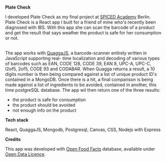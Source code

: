 <strong>Plate Check</strong>
<p>I developed Plate Check as my final project at <a href="https://www.spiced-academy.com/en/program/full-stack-web-development/?gclid=CjwKCAjw4MP5BRBtEiwASfwALxpOPOTnCn-ZlPACzpYwRih4SSzYRfxkCuOBJcq71BpkHsr1naRbwRoCStYQAvD_BwE">SPICED Academy</a> Berlin.
Plate Check is a React app I built for a friend of mine who's recently been diagnosed with IBS. With this app she can scan the barcode of a product and get the result that says weather the product is safe for her consumption or not.
<br></br>
<p>The app works with <a href="https://serratus.github.io/quaggaJS/">QuaggaJS</a>, a barcode-scanner entirely written in JavaScript supporting real- time localization and decoding of various types of barcodes such as EAN, CODE 128, CODE 39, EAN 8, UPC-A, UPC-C, I2of5, 2of5, CODE 93 and CODABAR. When Quagga returns a result, a 10 digits number is then being compared
against a list of unique product ID's contained in a MongoDB. Once there is a hit, a final comparison is being made against a list of ingredients to be avoided, contained in another, this time postgreSQL database. The app wil then return one of the three results:</p>
<ul>
<li>the product is safe for consumption</li>
<li>the product should be avoided</li>
<li>not enough info on the product</li>
</ul>

<strong>Tech stack</strong>
<p>React, QuaggaJS, Mongodb, Postgresql, Canvas, CSS, Nodejs with Express</p>

<strong>Credits</strong>
<p>This app was developed with <a href="https://world.openfoodfacts.org/data">Open Food Facts</a> database, available under <a href="https://opendatacommons.org/licenses/odbl/1-0/">Open Data Licence</a>.</p>



